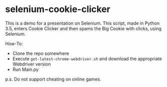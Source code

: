 # selenium-cookie-clicker

This is a demo for a presentation on Selenium. This script, made in Python 3.5, enters Cookie Clicker and then spams the Big Cookie with clicks, using Selenium.

How-To:

- Clone the repo somewhere
- Execute `get-latest-chrome-webdriver.sh` and download the appropriate Webdriver version
- Run Main.py

p.s. Do not support cheating on online games.
